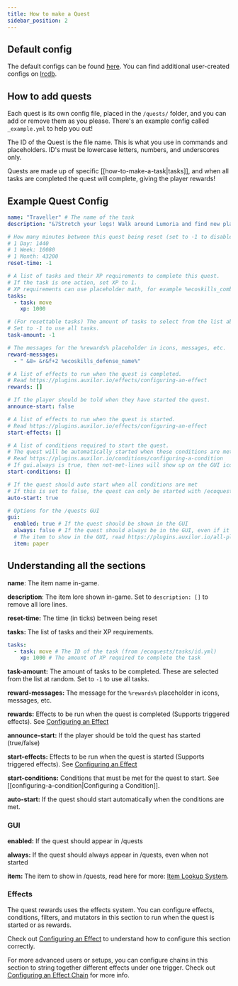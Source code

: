 ```yaml
---
title: How to make a Quest
sidebar_position: 2
---
```


## Default config
The default configs can be found [here](https://github.com/Auxilor/EcoQuests/tree/master/eco-core/core-plugin/src/main/resources/quests).
You can find additional user-created configs on [lrcdb](https://lrcdb.auxilor.io/).

## How to add quests
Each quest is its own config file, placed in the `/quests/` folder, and you can add or remove them as you please. There's an example config called `_example.yml` to help you out!

The ID of the Quest is the file name. This is what you use in commands and placeholders.
ID's must be lowercase letters, numbers, and underscores only.

Quests are made up of specific [[how-to-make-a-task|tasks]], and when all tasks are completed the quest will complete, giving the player rewards!

## Example Quest Config

```yaml
name: "Traveller" # The name of the task
description: "&7Stretch your legs! Walk around Lumoria and find new places to explore."

# How many minutes between this quest being reset (set to -1 to disable)
# 1 Day: 1440
# 1 Week: 10080
# 1 Month: 43200
reset-time: -1

# A list of tasks and their XP requirements to complete this quest.
# If the task is one action, set XP to 1.
# XP requirements can use placeholder math, for example %ecoskills_combat% * 100
tasks:
  - task: move
    xp: 1000

# (For resettable tasks) The amount of tasks to select from the list above.
# Set to -1 to use all tasks.
task-amount: -1

# The messages for the %rewards% placeholder in icons, messages, etc.
reward-messages:
  - " &8» &r&f+2 %ecoskills_defense_name%"

# A list of effects to run when the quest is completed.
# Read https://plugins.auxilor.io/effects/configuring-an-effect
rewards: []

# If the player should be told when they have started the quest.
announce-start: false

# A list of effects to run when the quest is started.
# Read https://plugins.auxilor.io/effects/configuring-an-effect
start-effects: []

# A list of conditions required to start the quest.
# The quest will be automatically started when these conditions are met.
# Read https://plugins.auxilor.io/conditions/configuring-a-condition
# If gui.always is true, then not-met-lines will show up on the GUI icon!
start-conditions: []

# If the quest should auto start when all conditions are met
# If this is set to false, the quest can only be started with /ecoquests start
auto-start: true

# Options for the /quests GUI
gui:
  enabled: true # If the quest should be shown in the GUI
  always: false # If the quest should always be in the GUI, even if it's not started
  # The item to show in the GUI, read https://plugins.auxilor.io/all-plugins/the-item-lookup-system
  item: paper
```

## Understanding all the sections

**name**: The item name in-game.

**description**: The item lore shown in-game. Set to `description: []` to remove all lore lines.

**reset-time:** The time (in ticks) between being reset

**tasks:** The list of tasks and their XP requirements.
```yaml
tasks:
  - task: move # The ID of the task (from /ecoquests/tasks/id.yml)
    xp: 1000 # The amount of XP required to complete the task
```

**task-amount:** The amount of tasks to be completed. These are selected from the list at random. Set to `-1` to use all tasks.

**reward-messages:** The message for the `%rewards%` placeholder in icons, messages, etc.

**rewards:** Effects to be run when the quest is completed (Supports triggered effects). See [Configuring an Effect](https://plugins.auxilor.io/effects/configuring-an-effect)

**announce-start:** If the player should be told the quest has started (true/false)

**start-effects:** Effects to be run when the quest is started (Supports triggered effects). See [Configuring an Effect](https://plugins.auxilor.io/effects/configuring-an-effect)

**start-conditions:** Conditions that must be met for the quest to start. See [[configuring-a-condition|Configuring a Condition]].

**auto-start:** If the quest should start automatically when the conditions are met.

### GUI

**enabled:** If the quest should appear in /quests

**always:** If the quest should always appear in /quests, even when not started

**item:** The item to show in /quests, read here for more: [Item Lookup System](https://plugins.auxilor.io/all-plugins/the-item-lookup-system).

### Effects

The quest rewards uses the effects system. You can configure effects, conditions, filters, and mutators in this section to run when the quest is started or as rewards.

Check out [Configuring an Effect](https://plugins.auxilor.io/effects/configuring-an-effect) to understand how to configure this section correctly.

For more advanced users or setups, you can configure chains in this section to string together different effects under one trigger. Check out [Configuring an Effect Chain](https://plugins.auxilor.io/effects/configuring-a-chain) for more info.